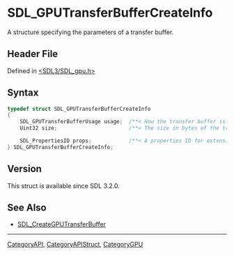 # SDL_GPUTransferBufferCreateInfo

A structure specifying the parameters of a transfer buffer.

## Header File

Defined in [<SDL3/SDL_gpu.h>](https://github.com/libsdl-org/SDL/blob/main/include/SDL3/SDL_gpu.h)

## Syntax

```c
typedef struct SDL_GPUTransferBufferCreateInfo
{
    SDL_GPUTransferBufferUsage usage;  /**< How the transfer buffer is intended to be used by the client. */
    Uint32 size;                       /**< The size in bytes of the transfer buffer. */

    SDL_PropertiesID props;            /**< A properties ID for extensions. Should be 0 if no extensions are needed. */
} SDL_GPUTransferBufferCreateInfo;
```

## Version

This struct is available since SDL 3.2.0.

## See Also

- [SDL_CreateGPUTransferBuffer](SDL_CreateGPUTransferBuffer)

----
[CategoryAPI](CategoryAPI), [CategoryAPIStruct](CategoryAPIStruct), [CategoryGPU](CategoryGPU)


